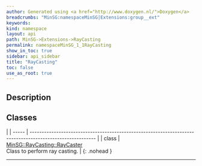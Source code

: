 ```yaml
---
author: Generated using <a href="http://www.doxygen.nl/">Doxygen</a>
breadcrumbs: "MinSG:namespaceMinSG|Extensions:group__ext"
keywords: 
kind: namespace
layout: api
path: MinSG->Extensions->RayCasting
permalink: namespaceMinSG_1_1RayCasting
show_in_toc: true
sidebar: api_sidebar
title: "RayCasting"
toc: false
use_as_root: true
---
```


## Description





## Classes

|
| ----- | --------------------------------------------------------------------------------------------------------- | 
| class | [MinSG::RayCasting::RayCaster](classMinSG_1_1RayCasting_1_1RayCaster) <br/> Class to perform ray casting. | 
{: .nohead }

-------------------------------------------------------------------

